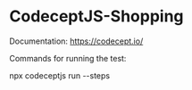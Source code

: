 # CodeceptJS-Shopping

Documentation: 
https://codecept.io/

Commands for running the test:

npx codeceptjs run --steps
